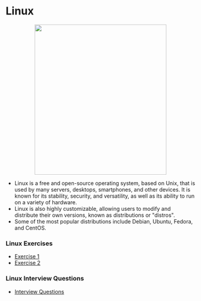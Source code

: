 # Linux
<p align="center">
  <img width="350" height="400" src="https://www.freepnglogos.com/uploads/linux-png/linux-logo-logo-brands-for-0.png">
</p>

- Linux is a free and open-source operating system, based on Unix, that is used by many servers, desktops, smartphones, and other devices. 
It is known for its stability, security, and versatility, as well as its ability to run on a variety of hardware. 
- Linux is also highly customizable, allowing users to modify and distribute their own versions, known as distributions or "distros". 
- Some of the most popular distributions include Debian, Ubuntu, Fedora, and CentOS.

### Linux Exercises

- <a href="https://github.com/houcemeddinechouket/Linux/blob/main/Exercises/Exercise-1.md">Exercise 1</a>
- <a href="https://github.com/houcemeddinechouket/Linux/blob/main/Exercises/Exercise-2.md">Exercise 2</a>

### Linux Interview Questions
- <a href="">Interview Questions</a>
